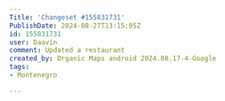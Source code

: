 ```yaml
---
Title: 'Changeset #155831731'
PublishDate: 2024-08-27T13:15:05Z
id: 155831731
user: Daavin
comment: Updated a restaurant
created_by: Organic Maps android 2024.08.17-4-Google
tags:
- Montenegro

---
```

